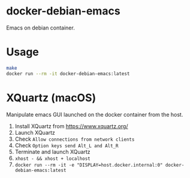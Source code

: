 # docker-debian-emacs

Emacs on debian container.

# Usage

``` bash
make
docker run --rm -it docker-debian-emacs:latest
```

# XQuartz (macOS)

Manipulate emacs GUI launched on the docker container from the host.

1. Install XQuartz from https://www.xquartz.org/
1. Launch XQuartz
1. Check `Allow connections from network clients`
1. Check `Option keys send Alt_L and Alt_R`
1. Terminate and launch XQuartz
1. `xhost - && xhost + localhost`
1. `docker run --rm -it -e "DISPLAY=host.docker.internal:0" docker-debian-emacs:latest`
